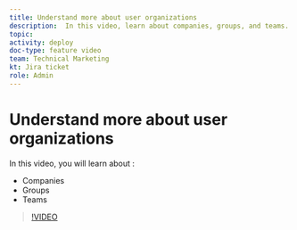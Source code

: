 ```yaml
---
title: Understand more about user organizations
description:  In this video, learn about companies, groups, and teams.
topic:
activity: deploy
doc-type: feature video
team: Technical Marketing
kt: Jira ticket
role: Admin
---
```

# Understand more about user organizations

In this video, you will learn about :

* Companies
* Groups
* Teams

>[!VIDEO](https://video.tv.adobe.com/v/335068/?quality=12&learn=on)
